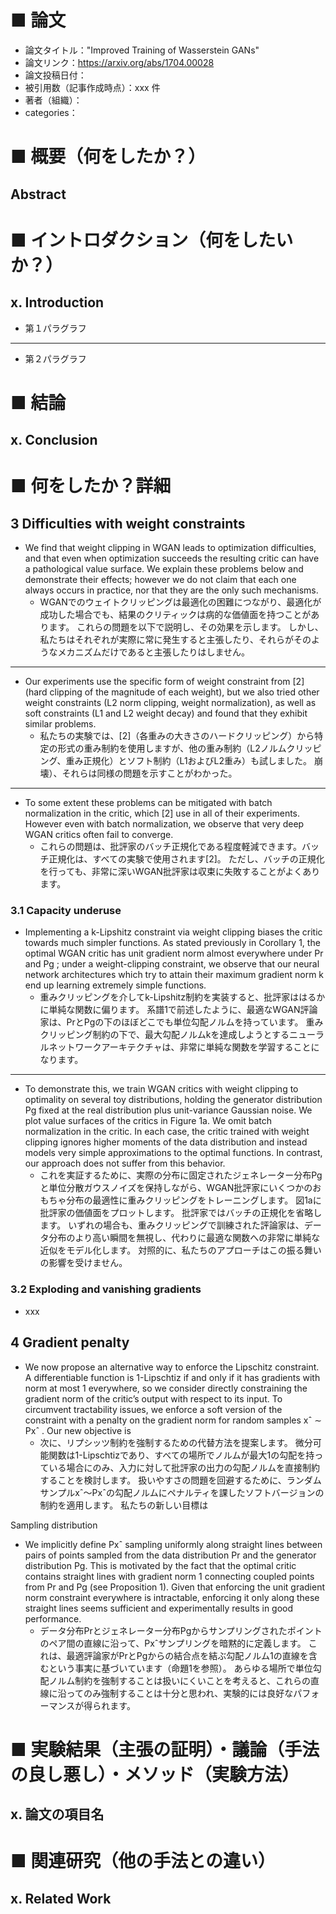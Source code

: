 # ■ 論文
- 論文タイトル："Improved Training of Wasserstein GANs"
- 論文リンク：https://arxiv.org/abs/1704.00028
- 論文投稿日付：
- 被引用数（記事作成時点）：xxx 件
- 著者（組織）：
- categories：

# ■ 概要（何をしたか？）

## Abstract


# ■ イントロダクション（何をしたいか？）

## x. Introduction

- 第１パラグラフ

---

- 第２パラグラフ

# ■ 結論

## x. Conclusion


# ■ 何をしたか？詳細

## 3 Difficulties with weight constraints

- We find that weight clipping in WGAN leads to optimization difficulties, and that even when optimization succeeds the resulting critic can have a pathological value surface. We explain these problems below and demonstrate their effects; however we do not claim that each one always occurs in practice, nor that they are the only such mechanisms.
    - WGANでのウェイトクリッピングは最適化の困難につながり、最適化が成功した場合でも、結果のクリティックは病的な価値面を持つことがあります。 これらの問題を以下で説明し、その効果を示します。 しかし、私たちはそれぞれが実際に常に発生すると主張したり、それらがそのようなメカニズムだけであると主張したりはしません。

---

- Our experiments use the specific form of weight constraint from [2] (hard clipping of the magnitude of each weight), but we also tried other weight constraints (L2 norm clipping, weight normalization), as well as soft constraints (L1 and L2 weight decay) and found that they exhibit similar problems.
    - 私たちの実験では、[2]（各重みの大きさのハードクリッピング）から特定の形式の重み制約を使用しますが、他の重み制約（L2ノルムクリッピング、重み正規化）とソフト制約（L1およびL2重み）も試しました。 崩壊）、それらは同様の問題を示すことがわかった。

---

- To some extent these problems can be mitigated with batch normalization in the critic, which [2] use in all of their experiments. However even with batch normalization, we observe that very deep WGAN critics often fail to converge.
    - これらの問題は、批評家のバッチ正規化である程度軽減できます。バッチ正規化は、すべての実験で使用されます[2]。 ただし、バッチの正規化を行っても、非常に深いWGAN批評家は収束に失敗することがよくあります。

### 3.1 Capacity underuse

- Implementing a k-Lipshitz constraint via weight clipping biases the critic towards much simpler functions. As stated previously in Corollary 1, the optimal WGAN critic has unit gradient norm almost everywhere under Pr and Pg ; under a weight-clipping constraint, we observe that our neural network architectures which try to attain their maximum gradient norm k end up learning extremely simple functions.
    - 重みクリッピングを介してk-Lipshitz制約を実装すると、批評家ははるかに単純な関数に偏ります。 系譜1で前述したように、最適なWGAN評論家は、PrとPgの下のほぼどこでも単位勾配ノルムを持っています。 重みクリッピング制約の下で、最大勾配ノルムkを達成しようとするニューラルネットワークアーキテクチャは、非常に単純な関数を学習することになります。

---

- To demonstrate this, we train WGAN critics with weight clipping to optimality on several toy distributions, holding the generator distribution Pg fixed at the real distribution plus unit-variance Gaussian noise. We plot value surfaces of the critics in Figure 1a. We omit batch normalization in the critic. In each case, the critic trained with weight clipping ignores higher moments of the data distribution and instead models very simple approximations to the optimal functions. In contrast, our approach does not suffer from this behavior.
    - これを実証するために、実際の分布に固定されたジェネレーター分布Pgと単位分散ガウスノイズを保持しながら、WGAN批評家にいくつかのおもちゃ分布の最適性に重みクリッピングをトレーニングします。 図1aに批評家の価値面をプロットします。 批評家ではバッチの正規化を省略します。 いずれの場合も、重みクリッピングで訓練された評論家は、データ分布のより高い瞬間を無視し、代わりに最適な関数への非常に単純な近似をモデル化します。 対照的に、私たちのアプローチはこの振る舞いの影響を受けません。


### 3.2 Exploding and vanishing gradients

- xxx

## 4 Gradient penalty

- We now propose an alternative way to enforce the Lipschitz constraint. A differentiable function is 1-Lipschtiz if and only if it has gradients with norm at most 1 everywhere, so we consider directly constraining the gradient norm of the critic’s output with respect to its input. To circumvent tractability issues, we enforce a soft version of the constraint with a penalty on the gradient norm for random samples xˆ ∼ Pxˆ . Our new objective is
    - 次に、リプシッツ制約を強制するための代替方法を提案します。 微分可能関数は1-Lipschtizであり、すべての場所でノルムが最大1の勾配を持っている場合にのみ、入力に対して批評家の出力の勾配ノルムを直接制約することを検討します。 扱いやすさの問題を回避するために、ランダムサンプルxˆ〜Pxˆの勾配ノルムにペナルティを課したソフトバージョンの制約を適用します。 私たちの新しい目標は

Sampling distribution

- We implicitly define Pxˆ sampling uniformly along straight lines between pairs of points sampled from the data distribution Pr and the generator distribution Pg. This is motivated by the fact that the optimal critic contains straight lines with gradient norm 1 connecting coupled points from Pr and Pg (see Proposition 1). Given that enforcing the unit gradient norm constraint everywhere is intractable, enforcing it only along these straight lines seems sufficient and experimentally results in good performance.
    - データ分布Prとジェネレーター分布Pgからサンプリングされたポイントのペア間の直線に沿って、Pxˆサンプリングを暗黙的に定義します。 これは、最適評論家がPrとPgからの結合点を結ぶ勾配ノルム1の直線を含むという事実に基づいています（命題1を参照）。 あらゆる場所で単位勾配ノルム制約を強制することは扱いにくいことを考えると、これらの直線に沿ってのみ強制することは十分と思われ、実験的には良好なパフォーマンスが得られます。
    

# ■ 実験結果（主張の証明）・議論（手法の良し悪し）・メソッド（実験方法）

## x. 論文の項目名


# ■ 関連研究（他の手法との違い）

## x. Related Work


